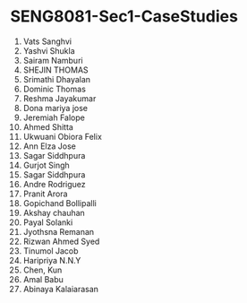 # SENG8081-Sec1-CaseStudies

1. Vats Sanghvi
2. Yashvi Shukla
3. Sairam Namburi
4. SHEJIN THOMAS
5. Srimathi Dhayalan
6. Dominic Thomas
7. Reshma Jayakumar
8. Dona mariya jose
9. Jeremiah Falope
10. Ahmed Shitta
11. Ukwuani Obiora Felix
12. Ann Elza Jose
13. Sagar Siddhpura
14. Gurjot Singh
15. Sagar Siddhpura
16. Andre Rodriguez
17. Pranit Arora
18. Gopichand Bollipalli
19. Akshay chauhan
20. Payal Solanki
21. Jyothsna Remanan
22. Rizwan Ahmed Syed
23. Tinumol Jacob
24. Haripriya N.N.Y
25. Chen, Kun
26. Amal Babu
27. Abinaya Kalaiarasan
    
